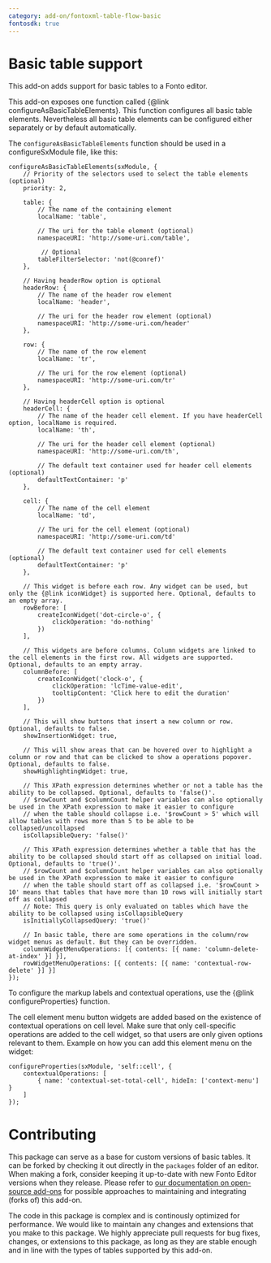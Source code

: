 ```yaml
---
category: add-on/fontoxml-table-flow-basic
fontosdk: true
---
```


# Basic table support

This add-on adds support for basic tables to a Fonto editor.

This add-on exposes one function called {@link configureAsBasicTableElements}. This function
configures all basic table elements. Nevertheless all basic table elements can be
configured either separately or by default automatically.

The `configureAsBasicTableElements` function should be used in a configureSxModule file, like this:

```
configureAsBasicTableElements(sxModule, {
	// Priority of the selectors used to select the table elements (optional)
	priority: 2,

	table: {
		// The name of the containing element
		localName: 'table',

		// The uri for the table element (optional)
		namespaceURI: 'http://some-uri.com/table',

		 // Optional
		tableFilterSelector: 'not(@conref)'
	},

	// Having headerRow option is optional
	headerRow: {
		// The name of the header row element
		localName: 'header',

		// The uri for the header row element (optional)
		namespaceURI: 'http://some-uri.com/header'
	},

	row: {
		// The name of the row element
		localName: 'tr',

		// The uri for the row element (optional)
		namespaceURI: 'http://some-uri.com/tr'
	},

	// Having headerCell option is optional
	headerCell: {
		// The name of the header cell element. If you have headerCell option, localName is required.
		localName: 'th',

		// The uri for the header cell element (optional)
		namespaceURI: 'http://some-uri.com/th',

		// The default text container used for header cell elements (optional)
		defaultTextContainer: 'p'
	},

	cell: {
		// The name of the cell element
		localName: 'td',

		// The uri for the cell element (optional)
		namespaceURI: 'http://some-uri.com/td'

		// The default text container used for cell elements (optional)
		defaultTextContainer: 'p'
	},

	// This widget is before each row. Any widget can be used, but only the {@link iconWidget} is supported here. Optional, defaults to an empty array.
	rowBefore: [
		createIconWidget('dot-circle-o', {
			clickOperation: 'do-nothing'
		})
	],

	// This widgets are before columns. Column widgets are linked to the cell elements in the first row. All widgets are supported. Optional, defaults to an empty array.
	columnBefore: [
		createIconWidget('clock-o', {
			clickOperation: 'lcTime-value-edit',
			tooltipContent: 'Click here to edit the duration'
		})
	],

	// This will show buttons that insert a new column or row. Optional, defaults to false.
	showInsertionWidget: true,

	// This will show areas that can be hovered over to highlight a column or row and that can be clicked to show a operations popover. Optional, defaults to false.
	showHighlightingWidget: true,

	// This XPath expression determines whether or not a table has the ability to be collapsed. Optional, defaults to 'false()'.
	// $rowCount and $columnCount helper variables can also optionally be used in the XPath expression to make it easier to configure
	// when the table should collapse i.e. '$rowCount > 5' which will allow tables with rows more than 5 to be able to be collapsed/uncollapsed
	isCollapsibleQuery: 'false()'

	// This XPath expression determines whether a table that has the ability to be collapsed should start off as collapsed on initial load. Optional, defaults to 'true()'.
	// $rowCount and $columnCount helper variables can also optionally be used in the XPath expression to make it easier to configure
	// when the table should start off as collapsed i.e. '$rowCount > 10' means that tables that have more than 10 rows will initially start off as collapsed
	// Note: This query is only evaluated on tables which have the ability to be collapsed using isCollapsibleQuery
	isInitiallyCollapsedQuery: 'true()'

    // In basic table, there are some operations in the column/row widget menus as default. But they can be overridden.
 	columnWidgetMenuOperations: [{ contents: [{ name: 'column-delete-at-index' }] }],
 	rowWidgetMenuOperations: [{ contents: [{ name: 'contextual-row-delete' }] }]
});
```

To configure the markup labels and contextual operations, use the {@link configureProperties} function.

The cell element menu button widgets are added based on the existence of contextual operations on cell level. Make sure that only cell-specific operations are added to the cell widget, so that users are only given options relevant to them.
Example on how you can add this element menu on the widget:

```
configureProperties(sxModule, 'self::cell', {
	contextualOperations: [
		{ name: 'contextual-set-total-cell', hideIn: ['context-menu'] }
	]
});
```

# Contributing

This package can serve as a base for custom versions of basic tables. It can be forked by checking
it out directly in the `packages` folder of an editor. When making a fork, consider keeping it
up-to-date with new Fonto Editor versions when they release. Please refer to [our documentation on
open-source add-ons](https://documentation.fontoxml.com/latest/add-ons-03165378ea7b#id-2cd061ac-8db3-1afa-57db-c07876d3bd11)
for possible approaches to maintaining and integrating (forks of) this add-on.

The code in this package is complex and is continously optimized for performance. We would like to
maintain any changes and extensions that you make to this package. We highly appreciate pull
requests for bug fixes, changes, or extensions to this package, as long as they are stable enough
and in line with the types of tables supported by this add-on.
